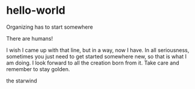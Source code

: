 # hello-world
Organizing has to start somewhere

There are humans!

I wish I came up with that line, but in a way, now I have. In all seriousness, sometimes you just need to get started somewhere new, so that is what I am doing. I look forward to all the creation born from it. Take care and remember to stay golden.

the starwind

